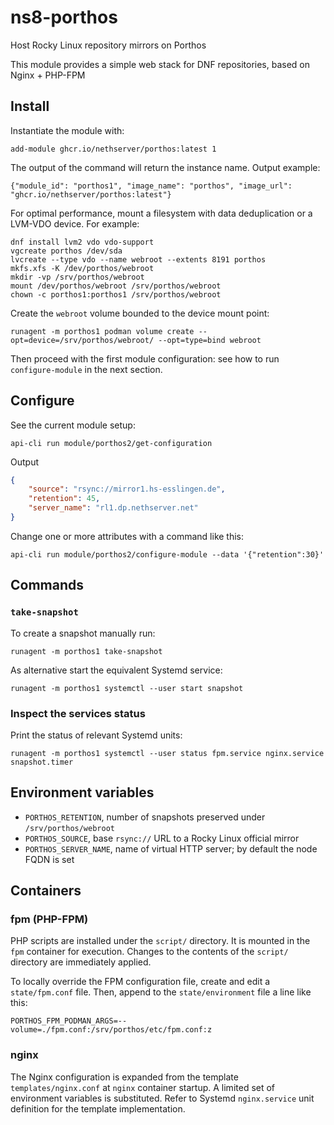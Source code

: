 # ns8-porthos

Host Rocky Linux repository mirrors on Porthos

This module provides a simple web stack for DNF repositories, based on Nginx + PHP-FPM

## Install

Instantiate the module with:

    add-module ghcr.io/nethserver/porthos:latest 1

The output of the command will return the instance name.
Output example:

    {"module_id": "porthos1", "image_name": "porthos", "image_url": "ghcr.io/nethserver/porthos:latest"}

For optimal performance, mount a filesystem with data deduplication or a
LVM-VDO device. For example:

    dnf install lvm2 vdo vdo-support
    vgcreate porthos /dev/sda
    lvcreate --type vdo --name webroot --extents 8191 porthos
    mkfs.xfs -K /dev/porthos/webroot
    mkdir -vp /srv/porthos/webroot
    mount /dev/porthos/webroot /srv/porthos/webroot
    chown -c porthos1:porthos1 /srv/porthos/webroot

Create the `webroot` volume bounded to the device mount point:

    runagent -m porthos1 podman volume create --opt=device=/srv/porthos/webroot/ --opt=type=bind webroot

Then proceed with the first module configuration: see how to run
`configure-module` in the next section.

## Configure

See the current module setup:

    api-cli run module/porthos2/get-configuration

Output

```json
{
    "source": "rsync://mirror1.hs-esslingen.de",
    "retention": 45,
    "server_name": "rl1.dp.nethserver.net"
}
```

Change one or more attributes with a command like this:

    api-cli run module/porthos2/configure-module --data '{"retention":30}'

## Commands

### `take-snapshot`

To create a snapshot manually run:

    runagent -m porthos1 take-snapshot

As alternative start the equivalent Systemd service:

    runagent -m porthos1 systemctl --user start snapshot

### Inspect the services status

Print the status of relevant Systemd units:

    runagent -m porthos1 systemctl --user status fpm.service nginx.service snapshot.timer

## Environment variables

- `PORTHOS_RETENTION`, number of snapshots preserved under `/srv/porthos/webroot`
- `PORTHOS_SOURCE`, base `rsync://` URL to a Rocky Linux official mirror
- `PORTHOS_SERVER_NAME`, name of virtual HTTP server; by default the node FQDN is set

## Containers

### fpm (PHP-FPM)

PHP scripts are installed under the `script/` directory. It is mounted in the
`fpm` container for execution. Changes to the contents of the `script/`
directory are immediately applied.

To locally override the FPM configuration file, create and edit a
`state/fpm.conf` file. Then, append to the `state/environment` file a line
like this:

    PORTHOS_FPM_PODMAN_ARGS=--volume=./fpm.conf:/srv/porthos/etc/fpm.conf:z

### nginx

The Nginx configuration is expanded from the template
`templates/nginx.conf` at `nginx` container startup. A limited set of
environment variables is substituted. Refer to Systemd `nginx.service`
unit definition for the template implementation.
